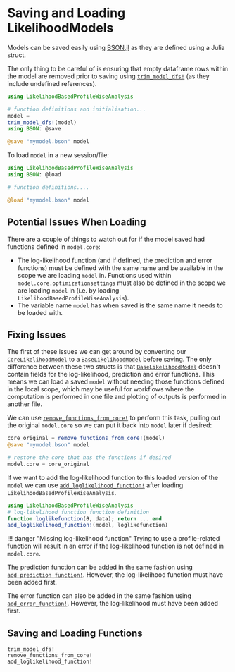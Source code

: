 # Saving and Loading LikelihoodModels

Models can be saved easily using [BSON.jl](https://github.com/JuliaIO/BSON.jl/tree/master) as they are defined using a Julia struct. 

The only thing to be careful of is ensuring that empty dataframe rows within the model are removed prior to saving using [`trim_model_dfs!`](@ref) (as they include undefined references). 

```julia
using LikelihoodBasedProfileWiseAnalysis

# function definitions and initialisation...
model = 
trim_model_dfs!(model)
using BSON: @save

@save "mymodel.bson" model
```

To load `model` in a new session/file:

```julia
using LikelihoodBasedProfileWiseAnalysis
using BSON: @load

# function definitions....

@load "mymodel.bson" model
```

## Potential Issues When Loading

There are a couple of things to watch out for if the model saved had functions defined in `model.core`:
- The log-likelihood function (and if defined, the prediction and error functions) must be defined with the same name and be available in the scope we are loading `model` in. Functions used within `model.core.optimizationsettings` must also be defined in the scope we are loading `model` in (i.e. by loading `LikelihoodBasedProfileWiseAnalysis`).
- The variable name `model` has when saved is the same name it needs to be loaded with.

## Fixing Issues

The first of these issues we can get around by converting our [`CoreLikelihoodModel`](@ref) to a [`BaseLikelihoodModel`](@ref) before saving. The only difference between these two structs is that [`BaseLikelihoodModel`](@ref) doesn't contain fields for the log-likelihood, prediction and error functions. This means we can load a saved `model` without needing those functions defined in the local scope, which may be useful for workflows where the computation is performed in one file and plotting of outputs is performed in another file.

We can use [`remove_functions_from_core!`](@ref) to perform this task, pulling out the original `model.core` so we can put it back into `model` later if desired: 

```julia
core_original = remove_functions_from_core!(model)
@save "mymodel.bson" model

# restore the core that has the functions if desired
model.core = core_original 
```

If we want to add the log-likelihood function to this loaded version of the `model` we can use [`add_loglikelihood_function!`](@ref) after loading `LikelihoodBasedProfileWiseAnalysis`.

```julia
using LikelihoodBasedProfileWiseAnalysis
# log-likelihood function function definition
function loglikefunction(θ, data); return ... end
add_loglikelihood_function!(model, loglikefunction)
```

!!! danger "Missing log-likelihood function"
    Trying to use a profile-related function will result in an error if the log-likelihood function is not defined in `model.core`.

The prediction function can be added in the same fashion using [`add_prediction_function!`](@ref). However, the log-likelihood function must have been added first.

The error function can also be added in the same fashion using [`add_error_function!`](@ref). However, the log-likelihood must have been added first.

## Saving and Loading Functions

```@docs
trim_model_dfs!
remove_functions_from_core!
add_loglikelihood_function!
```